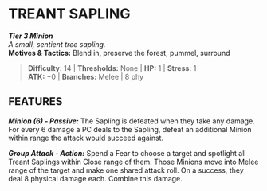 ﻿# TREANT SAPLING

***Tier 3 Minion***  
*A small, sentient tree sapling.*  
**Motives & Tactics:** Blend in, preserve the forest, pummel, surround

> **Difficulty:** 14 | **Thresholds:** None | **HP:** 1 | **Stress:** 1  
> **ATK:** +0 | **Branches:** Melee | 8 phy  

## FEATURES

***Minion (6) - Passive:*** The Sapling is defeated when they take any damage. For every 6 damage a PC deals to the Sapling, defeat an additional Minion within range the attack would succeed against.

***Group Attack - Action:*** Spend a Fear to choose a target and spotlight all Treant Saplings within Close range of them. Those Minions move into Melee range of the target and make one shared attack roll. On a success, they deal 8 physical damage each. Combine this damage.
